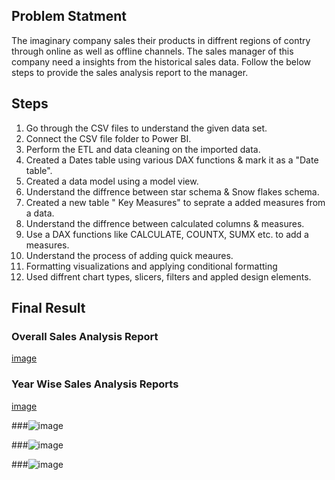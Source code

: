 ## Problem Statment
The imaginary company sales their products in diffrent regions of contry through online as well as offline channels. The sales manager of this company need a insights from the historical sales data. Follow the below steps to provide the sales analysis report to the manager.

## Steps
1. Go through the CSV files to understand the given data set.
2. Connect the CSV file folder to Power BI.
3. Perform the ETL and data cleaning on the imported data.
4. Created a Dates table using various DAX functions & mark it as a "Date table".
5. Created a data model using a model view.
6. Understand the diffrence between star schema & Snow flakes schema.
7. Created a new table " Key Measures" to seprate a added measures from a data.
8. Understand the diffrence between calculated columns & measures.
9. Use a DAX functions like CALCULATE, COUNTX, SUMX etc. to add a measures.
10. Understand the process of adding quick meaures.
11. Formatting visualizations and applying conditional formatting
12. Used diffrent chart types, slicers, filters and appled design elements.

## Final Result

### Overall Sales Analysis Report 

[image](https://user-images.githubusercontent.com/125534171/219423828-7b6a4f9e-40c2-4960-a02a-8c43588559b2.png)

### Year Wise Sales Analysis Reports

[image](https://user-images.githubusercontent.com/125534171/219425186-d6a7dfdd-4014-4ca0-bf01-234a1a7256d7.png)

###![image](https://user-images.githubusercontent.com/125534171/219425349-fcd64030-8104-4ac8-96f6-f699cc2b2e74.png)

###![image](https://user-images.githubusercontent.com/125534171/219425477-6de8a0a1-80d8-4698-8f3d-eb01f84dc06a.png)

###![image](https://user-images.githubusercontent.com/125534171/219425684-4892451c-c0c4-4c2d-9d5d-43d456d6d96d.png)
